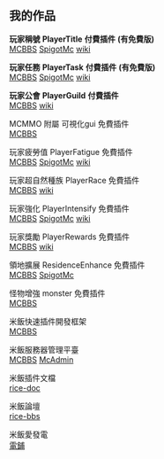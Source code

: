 ## 我的作品

**玩家稱號**  **PlayerTitle** **付費插件** **(有免費版)**  
[MCBBS](https://www.mcbbs.net/thread-1004671-1-1.html)
[SpigotMc](https://www.spigotmc.org/resources/78048)
[wiki](PlayerTitle/)

**玩家任務** **PlayerTask** **付費插件** **(有免費版)**    
[MCBBS](https://www.mcbbs.net/thread-1084534-1-1.html)
[SpigotMc](https://www.spigotmc.org/resources/96554)
[wiki](PlayerTask/)

**玩家公會** **PlayerGuild** **付費插件**   
[MCBBS](https://www.mcbbs.net/thread-1297813-1-1.html)
[wiki](PlayerGuild/)

MCMMO 附屬 可視化gui 免費插件  
[MCBBS](https://www.mcbbs.net/thread-1300127-1-1.html)

玩家疲勞值 PlayerFatigue 免費插件  
[MCBBS](https://www.mcbbs.net/thread-1101322-1-1.html)
[SpigotMc](https://www.spigotmc.org/resources/95360)
[wiki](PlayerFatigue/)

玩家超自然種族 PlayerRace 免費插件  
[MCBBS](https://www.mcbbs.net/thread-1149860-1-1.html)
[wiki](PlayerRace/)

玩家強化 PlayerIntensify 免費插件  
[MCBBS](https://www.mcbbs.net/thread-1198166-1-1.html)
[SpigotMc](https://www.spigotmc.org/resources/95362)
[wiki](PlayerIntensify/)

玩家獎勵 PlayerRewards 免費插件  
[MCBBS](https://www.mcbbs.net/thread-1285222-1-1.html)
[wiki](PlayerRewards/)

領地擴展 ResidenceEnhance 免費插件  
[MCBBS](https://www.mcbbs.net/thread-1206203-1-1.html)
[SpigotMc](https://www.spigotmc.org/resources/96192)

怪物增強 monster 免費插件  
[MCBBS](https://www.mcbbs.net/thread-963507-1-1.html)

米飯快速插件開發框架  
[MCBBS](https://www.mcbbs.net/thread-1254437-1-1.html)

米飯服務器管理平臺  
[MCBBS](https://www.mcbbs.net/thread-1083629-1-1.html)
[McAdmin](https://admin.ljxmc.top/)

米飯插件文檔  
[rice-doc](https://handy-git.gitee.io/rice-doc)

米飯論壇  
[rice-bbs](https://bbs.ljxmc.top/)

米飯愛發電  
[電鋪](https://afdian.net/@PlayerTitle?tab=shop)